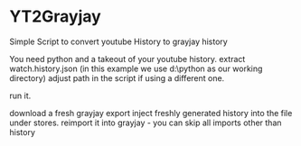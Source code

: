 # YT2Grayjay
Simple Script to convert youtube History to grayjay history


You need python and a takeout of your youtube history.
extract watch.history.json (in this example we use d:\python as our working directory)
adjust path in the script if using a different one.

run it.

download a fresh grayjay export
inject freshly generated history into the file under stores.
reimport it into grayjay - you can skip all imports other than history
